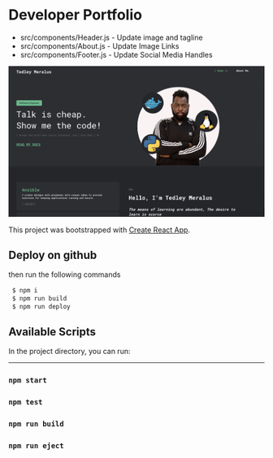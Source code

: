 # Developer Portfolio 

* src/components/Header.js - Update image and tagline
* src/components/About.js - Update Image Links
* src/components/Footer.js - Update Social Media Handles

![Screenshot](dev-portfolio.png)

 This project was bootstrapped with [Create React App](https://github.com/facebook/create-react-app).


## Deploy on github 
then run the following commands
```
 $ npm i 
 $ npm run build 
 $ npm run deploy
```

## Available Scripts

In the project directory, you can run:

---
### `npm start`
### `npm test` 
### `npm run build` 
### `npm run eject`
 